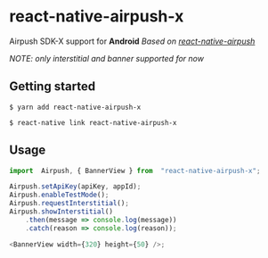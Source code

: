 # react-native-airpush-x

Airpush SDK-X support for **Android**
*Based on [react-native-airpush](https://www.npmjs.com/package/react-native-airpush)*

*NOTE: only interstitial and banner supported for now*

## Getting started

`$ yarn add react-native-airpush-x` 

`$ react-native link react-native-airpush-x`

## Usage

```javascript
import  Airpush, { BannerView } from  "react-native-airpush-x";

Airpush.setApiKey(apiKey, appId);
Airpush.enableTestMode();
Airpush.requestInterstitial();
Airpush.showInterstitial()
	.then(message => console.log(message))
	.catch(reason => console.log(reason));

<BannerView width={320} height={50} />;
```
